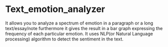 # Text_emotion_analyzer
It allows you to analyze a spectrum of emotion in a paragraph or a long text/essay/note furthermore it gives the result in a bar graph expressing the frequency of each particular emotion. It uses NLP(or Natural Language processing) algorithm to detect the sentiment in the text.

